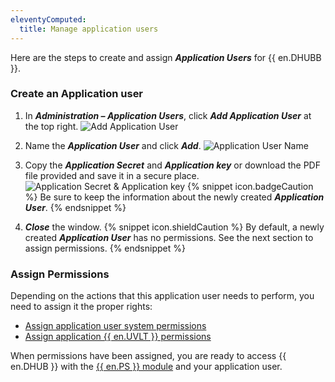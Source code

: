 ```yaml
---
eleventyComputed:
  title: Manage application users
---
```

Here are the steps to create and assign ***Application Users*** for {{ en.DHUBB }}.  

### Create an Application user 

1. In ***Administration – Application Users***, click ***Add Application User*** at the top right. 
![Add Application User](https://webdevolutions.azureedge.net/docs/en/hub/Hub2180.png)
1. Name the ***Application User*** and click ***Add***. 
![Application User Name](https://webdevolutions.azureedge.net/docs/en/hub/Hub4057.png)
1. Copy the ***Application Secret*** and ***Application key*** or download the PDF file provided and save it in a secure place. 
![Application Secret & Application key](https://webdevolutions.azureedge.net/docs/en/hub/Hub4058.png)
{% snippet icon.badgeCaution %} 
Be sure to keep the information about the newly created ***Application User***. 
{% endsnippet %}
 
4. ***Close*** the window. 
{% snippet icon.shieldCaution %} 
By default, a newly created ***Application User*** has no permissions. See the next section to assign permissions. 
{% endsnippet %}
 
### Assign Permissions 

Depending on the actions that this application user needs to perform, you need to assign it the proper rights:  

* [Assign application user system permissions](/hub/web-interface/hub-overview/administration/configuration-security/system-permissions/) 
* [Assign application {{ en.UVLT }} permissions](/hub/web-interface/hub-overview/administration/management/vaults/create-manage-vaults/)  

When permissions have been assigned, you are ready to access {{ en.DHUB }} with the [{{ en.PS }} module](/hub/powershell-module/) and your application user. 
